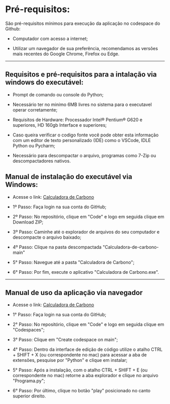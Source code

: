 # Pré-requisitos:

São pré-requisitos mínimos para execução da aplicação no codespace do Github:

- Computador com acesso a internet;

- Utilizar um navegador de sua preferência, recomendamos as versões mais recentes do Google Chrome, Firefox ou Edge.

---

## Requisitos e pré-requisitos para a intalação via windows do executável:

- Prompt de comando ou console do Python;

- Necessário ter no minímo 6MB livres no sistema para o executavel operar corretamente;

- Requisitos de Hardware: Processador Intel® Pentium® G620 e superiores, HD 160gb Interface e superiores;

- Caso queira verificar o codigo fonte você pode obter esta informação com um editor de texto personalizado (IDE) como o VSCode, IDLE Python ou Pycharm;

- Necessário para descompactar o arquivo, programas como 7-Zip ou descompactadores nativos.

## Manual de instalação do executável via Windows:

- Acesse o link: [Calculadora de Carbono](https://github.com/PHPPrado/Calculadora-de-Carbono)

- 1º Passo: Faça login na sua conta do GitHub;

- 2º Passo: No repositório, clique em "Code" e logo em seguida clique em Download ZIP;

- 3º Passo: Caminhe até o explorador de arquivos do seu computador e descompacte o arquivo baixado;

- 4º Passo: Clique na pasta descompactada "Calculadora-de-carbono-main"

- 5° Passo: Navegue até a pasta "Calculadora de Carbono";

- 6° Passo: Por fim, execute o aplicativo "Calculadora de Carbono.exe".

---

## Manual de uso da aplicação via navegador

- Acesse o link: [Calculadora de Carbono](https://github.com/PHPPrado/Calculadora-de-Carbono)

- 1° Passo: Faça login na sua conta do GitHub;

- 2° Passo: No repositório, clique em "Code" e logo em seguida clique em "Codespaces";

- 3° Passo: Clique em "Create codespace on main";

- 4° Passo: Dentro da interface de edição de código utilize o atalho CTRL + SHIFT + X (ou correspondente no mac) para acessar a aba de extensões, pesquise por "Python" e clique em instalar;

- 5° Passo: Após a instalação, com o atalho CTRL + SHIFT + E (ou correspondente no mac) retorne a aba explorador e clique no arquivo "Programa.py";

- 6° Passo: Por último, clique no botão "play" posicionado no canto superior direito.
